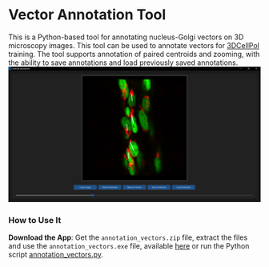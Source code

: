 # Vector Annotation Tool

This is a Python-based tool for annotating nucleus-Golgi vectors on 3D microscopy images. This tool can be used to annotate vectors for [3DCellPol](https://papers.ssrn.com/sol3/papers.cfm?abstract_id=4947066) training.
The tool supports annotation of paired centroids and zooming, with the ability to save annotations and load previously saved annotations.
![](https://github.com/HemaxiN/VectorAnnotationTool/blob/main/images/annotation_tool.png)



### How to Use It

**Download the App**: Get the `annotation_vectors.zip` file, extract the files and use the ```annotation_vectors.exe``` file, available [here]([https://ucppt-my.sharepoint.com/:u:/g/personal/hnarotamo_ucp_pt/EYR3lB4dUAZCub1wn5Xtz3UBO4vFKlMzIhbmj1E8D1Fbfw?e=ZlgfXO](https://huggingface.co/Hemaxi/VectorAnnotationTool/tree/main)) or run the Python script [annotation_vectors.py](https://github.com/HemaxiN/VectorAnnotationTool/blob/main/annotation_vectors.py).
   
